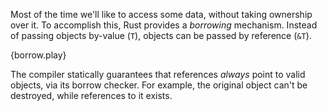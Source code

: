 Most of the time we'll like to access some data, without taking ownership over
it. To accomplish this, Rust provides a *borrowing* mechanism. Instead of
passing objects by-value (`T`), objects can be passed by reference (`&T`).

{borrow.play}

The compiler statically guarantees that references *always* point to valid
objects, via its borrow checker. For example, the original object can't be
destroyed, while references to it exists.
